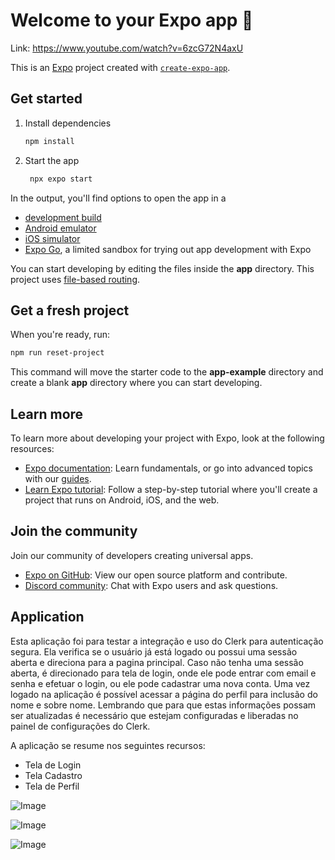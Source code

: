 # Welcome to your Expo app 👋

Link: https://www.youtube.com/watch?v=6zcG72N4axU

This is an [Expo](https://expo.dev) project created with [`create-expo-app`](https://www.npmjs.com/package/create-expo-app).

## Get started

1. Install dependencies

   ```bash
   npm install
   ```

2. Start the app

   ```bash
    npx expo start
   ```

In the output, you'll find options to open the app in a

- [development build](https://docs.expo.dev/develop/development-builds/introduction/)
- [Android emulator](https://docs.expo.dev/workflow/android-studio-emulator/)
- [iOS simulator](https://docs.expo.dev/workflow/ios-simulator/)
- [Expo Go](https://expo.dev/go), a limited sandbox for trying out app development with Expo

You can start developing by editing the files inside the **app** directory. This project uses [file-based routing](https://docs.expo.dev/router/introduction).

## Get a fresh project

When you're ready, run:

```bash
npm run reset-project
```

This command will move the starter code to the **app-example** directory and create a blank **app** directory where you can start developing.

## Learn more

To learn more about developing your project with Expo, look at the following resources:

- [Expo documentation](https://docs.expo.dev/): Learn fundamentals, or go into advanced topics with our [guides](https://docs.expo.dev/guides).
- [Learn Expo tutorial](https://docs.expo.dev/tutorial/introduction/): Follow a step-by-step tutorial where you'll create a project that runs on Android, iOS, and the web.

## Join the community

Join our community of developers creating universal apps.

- [Expo on GitHub](https://github.com/expo/expo): View our open source platform and contribute.
- [Discord community](https://chat.expo.dev): Chat with Expo users and ask questions.

## Application

Esta aplicação foi para testar a integração e uso do Clerk para autenticação segura.
Ela verifica se o usuário já está logado ou possui uma sessão aberta e direciona para a pagina principal.
Caso não tenha uma sessão aberta, é direcionado para tela de login, onde ele pode entrar com email e senha e efetuar o login, ou ele pode cadastrar uma nova conta.
Uma vez logado na aplicação é possível acessar a página do perfil para inclusão do nome e sobre nome.
Lembrando que para que estas informações possam ser atualizadas é necessário que estejam configuradas e liberadas no painel de configurações do Clerk.

A aplicação se resume nos seguintes recursos:

- Tela de Login
- Tela Cadastro
- Tela de Perfil

![Image](https://github.com/user-attachments/assets/a0fd4fd9-1791-4720-9753-261f1e11fcde)

![Image](https://github.com/user-attachments/assets/47940713-fbb4-4e8f-8445-d9df5adefe03)

![Image](https://github.com/user-attachments/assets/584e3768-1915-4fa2-a127-f79683478f15)
